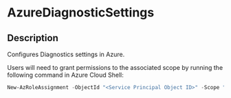 # AzureDiagnosticSettings

## Description

Configures Diagnostics settings in Azure.

Users will need to grant permissions to the associated scope by running the following command in Azure Cloud Shell:
```Powershell
New-AzRoleAssignment -ObjectId "<Service Principal Object ID>" -Scope "/providers/Microsoft.aadiam" -RoleDefinitionName 'Contributor' -ObjectType 'ServicePrincipal'
```
